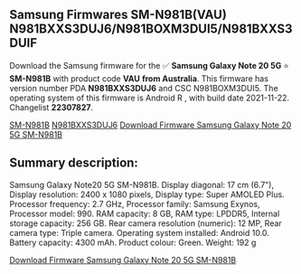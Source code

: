 <h2>Samsung Firmwares SM-N981B(VAU) N981BXXS3DUJ6/N981BOXM3DUI5/N981BXXS3DUIF</h2>
Download the Samsung firmware for the ✅ <strong>Samsung Galaxy Note 20 5G </strong> ⭐ <strong>SM-N981B</strong> with product code <strong>VAU</strong> <strong> from Australia</strong>. This firmware has version number PDA <strong>N981BXXS3DUJ6</strong> and CSC N981BOXM3DUI5. The operating system of this firmware is Android R , with build date 2021-11-22. Changelist <strong>22307827</strong>.


[SM-N981B](https://samfirm.shop/samsung/model/SM-N981B)
[N981BXXS3DUJ6](https://samfirm.shop/samsung/pda/N981BXXS3DUJ6)
[Download Firmware Samsung Galaxy Note 20 5G SM-N981B](https://samfirm.shop/samsung/firmware/476745)
<h2>Summary description:</h2>
<p>Samsung Galaxy Note20 5G SM-N981B. Display diagonal: 17 cm (6.7"), Display resolution: 2400 x 1080 pixels, Display type: Super AMOLED Plus. Processor frequency: 2.7 GHz, Processor family: Samsung Exynos, Processor model: 990. RAM capacity: 8 GB, RAM type: LPDDR5, Internal storage capacity: 256 GB. Rear camera resolution (numeric): 12 MP, Rear camera type: Triple camera. Operating system installed: Android 10.0. Battery capacity: 4300 mAh. Product colour: Green. Weight: 192 g</p>


[Download Firmware Samsung Galaxy Note 20 5G SM-N981B](https://samfirm.shop/samsung/firmware/476745)
